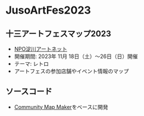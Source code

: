 # JusoArtFes2023

## 十三アートフェスマップ2023
* [NPO淀川アートネット](https://yodogawaartnet.jimdofree.com/)
* 開催期間: 2023年 11月 18日（土）～26日（日）開催
* テーマ: レトロ
* アートフェスの参加店舗やイベント情報のマップ

## ソースコード
* [Community Map Maker](https://github.com/K-Sakanoshita/community_mapmaker)をベースに開発
